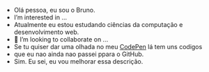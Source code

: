 - Olá pessoa, eu sou o Bruno.
- I’m interested in ...
- Atualmente eu estou estudando ciências da computação e desenvolvimento web.
- 💞️ I’m looking to collaborate on ...
- Se tu quiser dar uma olhada no meu <a targe="_blank" rel="noreferrer noopener" href="https://codepen.io/Brunozan">CodePen</a> lá tem uns codigos
- que eu nao ainda nao passei ppara o GitHub.
- Sim. Eu sei, eu vou melhorar essa descrição.

<!---
brunoZan/brunoZan is a ✨ special ✨ repository because its `README.md` (this file) appears on your GitHub profile.
You can click the Preview link to take a look at your changes.
--->
